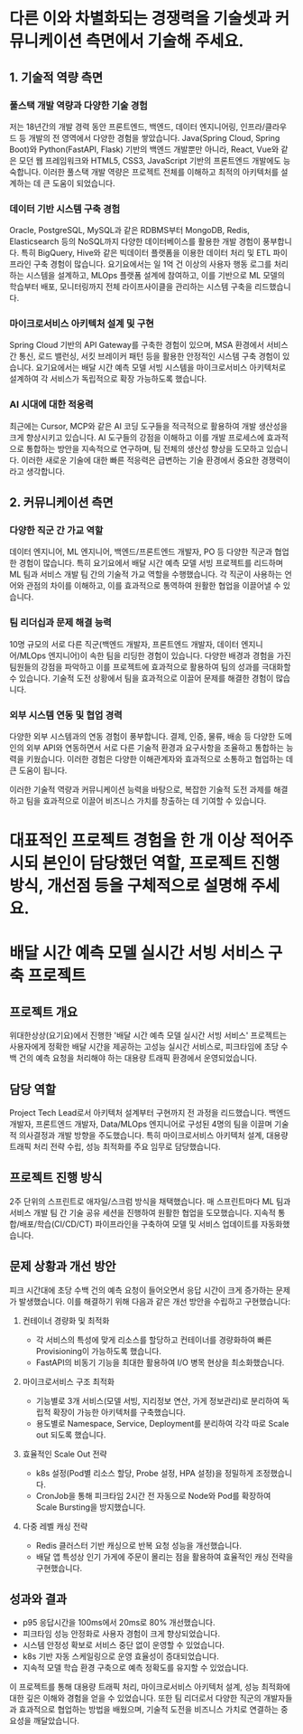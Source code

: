 # 다른 이와 차별화되는 경쟁력을 기술셋과 커뮤니케이션 측면에서 기술해 주세요.

## 1. 기술적 역량 측면

### 풀스택 개발 역량과 다양한 기술 경험
저는 18년간의 개발 경력 동안 프론트엔드, 백엔드, 데이터 엔지니어링, 인프라/클라우드 등 개발의 전 영역에서 다양한 경험을 쌓았습니다. Java(Spring Cloud, Spring Boot)와 Python(FastAPI, Flask) 기반의 백엔드 개발뿐만 아니라, React, Vue와 같은 모던 웹 프레임워크와 HTML5, CSS3, JavaScript 기반의 프론트엔드 개발에도 능숙합니다. 이러한 풀스택 개발 역량은 프로젝트 전체를 이해하고 최적의 아키텍처를 설계하는 데 큰 도움이 되었습니다.

### 데이터 기반 시스템 구축 경험
Oracle, PostgreSQL, MySQL과 같은 RDBMS부터 MongoDB, Redis, Elasticsearch 등의 NoSQL까지 다양한 데이터베이스를 활용한 개발 경험이 풍부합니다. 특히 BigQuery, Hive와 같은 빅데이터 플랫폼을 이용한 데이터 처리 및 ETL 파이프라인 구축 경험이 많습니다. 요기요에서는 일 1억 건 이상의 사용자 행동 로그를 처리하는 시스템을 설계하고, MLOps 플랫폼 설계에 참여하고, 이를 기반으로 ML 모델의 학습부터 배포, 모니터링까지 전체 라이프사이클을 관리하는 시스템 구축을 리드했습니다.

### 마이크로서비스 아키텍처 설계 및 구현
Spring Cloud 기반의 API Gateway를 구축한 경험이 있으며, MSA 환경에서 서비스 간 통신, 로드 밸런싱, 서킷 브레이커 패턴 등을 활용한 안정적인 시스템 구축 경험이 있습니다. 요기요에서는 배달 시간 예측 모델 서빙 시스템을 마이크로서비스 아키텍처로 설계하여 각 서비스가 독립적으로 확장 가능하도록 했습니다.

### AI 시대에 대한 적응력
최근에는 Cursor, MCP와 같은 AI 코딩 도구들을 적극적으로 활용하여 개발 생산성을 크게 향상시키고 있습니다. AI 도구들의 강점을 이해하고 이를 개발 프로세스에 효과적으로 통합하는 방안을 지속적으로 연구하며, 팀 전체의 생산성 향상을 도모하고 있습니다. 이러한 새로운 기술에 대한 빠른 적응력은 급변하는 기술 환경에서 중요한 경쟁력이라고 생각합니다.

## 2. 커뮤니케이션 측면

### 다양한 직군 간 가교 역할
데이터 엔지니어, ML 엔지니어, 백엔드/프론트엔드 개발자, PO 등 다양한 직군과 협업한 경험이 많습니다. 특히 요기요에서 배달 시간 예측 모델 서빙 프로젝트를 리드하며 ML 팀과 서비스 개발 팀 간의 기술적 가교 역할을 수행했습니다. 각 직군이 사용하는 언어와 관점의 차이를 이해하고, 이를 효과적으로 통역하여 원활한 협업을 이끌어낼 수 있습니다.

### 팀 리더십과 문제 해결 능력
10명 규모의 서로 다른 직군(백엔드 개발자, 프론트엔드 개발자, 데이터 엔지니어/MLOps 엔지니어)이 속한 팀을 리딩한 경험이 있습니다. 다양한 배경과 경험을 가진 팀원들의 강점을 파악하고 이를 프로젝트에 효과적으로 활용하여 팀의 성과를 극대화할 수 있습니다. 기술적 도전 상황에서 팀을 효과적으로 이끌어 문제를 해결한 경험이 많습니다.

### 외부 시스템 연동 및 협업 경력
다양한 외부 시스템과의 연동 경험이 풍부합니다. 결제, 인증, 물류, 배송 등 다양한 도메인의 외부 API와 연동하면서 서로 다른 기술적 환경과 요구사항을 조율하고 통합하는 능력을 키웠습니다. 이러한 경험은 다양한 이해관계자와 효과적으로 소통하고 협업하는 데 큰 도움이 됩니다.

이러한 기술적 역량과 커뮤니케이션 능력을 바탕으로, 복잡한 기술적 도전 과제를 해결하고 팀을 효과적으로 이끌어 비즈니스 가치를 창출하는 데 기여할 수 있습니다.

# 대표적인 프로젝트 경험을 한 개 이상 적어주시되 본인이 담당했던 역할, 프로젝트 진행 방식, 개선점 등을 구체적으로 설명해 주세요.

# 배달 시간 예측 모델 실시간 서빙 서비스 구축 프로젝트

## 프로젝트 개요
위대한상상(요기요)에서 진행한 '배달 시간 예측 모델 실시간 서빙 서비스' 프로젝트는 사용자에게 정확한 배달 시간을 제공하는 고성능 실시간 서비스로, 피크타임에 초당 수백 건의 예측 요청을 처리해야 하는 대용량 트래픽 환경에서 운영되었습니다.

## 담당 역할
Project Tech Lead로서 아키텍처 설계부터 구현까지 전 과정을 리드했습니다. 백엔드 개발자, 프론트엔드 개발자, Data/MLOps 엔지니어로 구성된 4명의 팀을 이끌며 기술적 의사결정과 개발 방향을 주도했습니다. 특히 마이크로서비스 아키텍처 설계, 대용량 트래픽 처리 전략 수립, 성능 최적화를 주요 임무로 담당했습니다.

## 프로젝트 진행 방식
2주 단위의 스프린트로 애자일/스크럼 방식을 채택했습니다. 매 스프린트마다 ML 팀과 서비스 개발 팀 간 기술 공유 세션을 진행하여 원활한 협업을 도모했습니다. 지속적 통합/배포/학습(CI/CD/CT) 파이프라인을 구축하여 모델 및 서비스 업데이트를 자동화했습니다.

## 문제 상황과 개선 방안
피크 시간대에 초당 수백 건의 예측 요청이 들어오면서 응답 시간이 크게 증가하는 문제가 발생했습니다. 이를 해결하기 위해 다음과 같은 개선 방안을 수립하고 구현했습니다:

1. 컨테이너 경량화 및 최적화
   - 각 서비스의 특성에 맞게 리소스를 할당하고 컨테이너를 경량화하여 빠른 Provisioning이 가능하도록 했습니다.
   - FastAPI의 비동기 기능을 최대한 활용하여 I/O 병목 현상을 최소화했습니다.

2. 마이크로서비스 구조 최적화
   - 기능별로 3개 서비스(모델 서빙, 지리정보 연산, 가게 정보관리)로 분리하여 독립적 확장이 가능한 아키텍처를 구축했습니다.
   - 용도별로 Namespace, Service, Deployment를 분리하여 각각 따로 Scale out 되도록 했습니다.

3. 효율적인 Scale Out 전략
   - k8s 설정(Pod별 리소스 할당, Probe 설정, HPA 설정)을 정밀하게 조정했습니다.
   - CronJob을 통해 피크타임 2시간 전 자동으로 Node와 Pod를 확장하여 Scale Bursting을 방지했습니다.

4. 다중 레벨 캐싱 전략
   - Redis 클러스터 기반 캐싱으로 반복 요청 성능을 개선했습니다.
   - 배달 앱 특성상 인기 가게에 주문이 몰리는 점을 활용하여 효율적인 캐싱 전략을 구현했습니다.

## 성과와 결과
- p95 응답시간을 100ms에서 20ms로 80% 개선했습니다.
- 피크타임 성능 안정화로 사용자 경험이 크게 향상되었습니다.
- 시스템 안정성 확보로 서비스 중단 없이 운영할 수 있었습니다.
- k8s 기반 자동 스케일링으로 운영 효율성이 증대되었습니다.
- 지속적 모델 학습 환경 구축으로 예측 정확도를 유지할 수 있었습니다.

이 프로젝트를 통해 대용량 트래픽 처리, 마이크로서비스 아키텍처 설계, 성능 최적화에 대한 깊은 이해와 경험을 얻을 수 있었습니다. 또한 팀 리더로서 다양한 직군의 개발자들과 효과적으로 협업하는 방법을 배웠으며, 기술적 도전을 비즈니스 가치로 연결하는 중요성을 깨달았습니다.